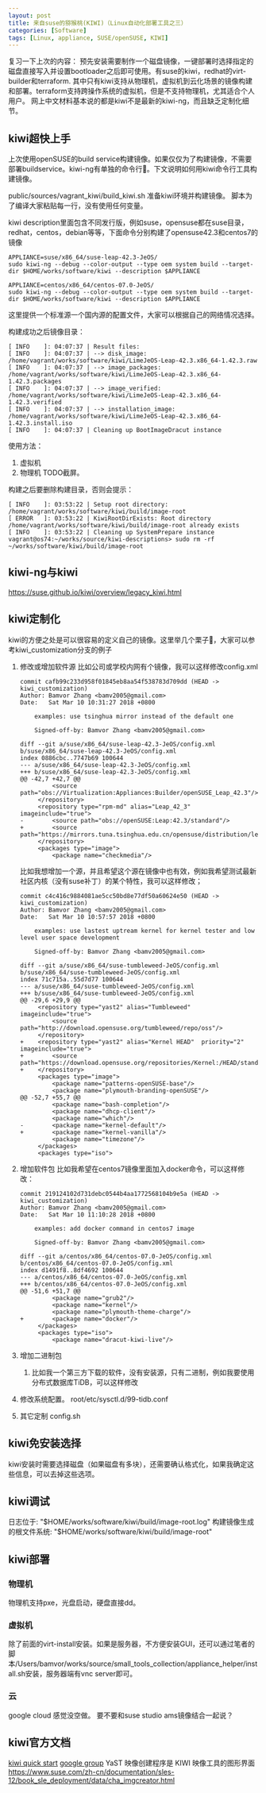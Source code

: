 ```yaml
---
layout: post
title: 来自suse的猕猴桃(KIWI)（Linux自动化部署工具之三）
categories: [Software]
tags: [Linux, appliance, SUSE/openSUSE, KIWI]
---
```


复习一下上次的内容： 预先安装需要制作一个磁盘镜像，一键部署时选择指定的磁盘直接写入并设置bootloader之后即可使用。有suse的kiwi，redhat的virt-builder和terraform. 其中只有kiwi支持从物理机，虚拟机到云化场景的镜像构建和部署。terraform支持跨操作系统的虚拟机，但是不支持物理机，尤其适合个人用户。 网上中文材料基本说的都是kiwi不是最新的kiwi-ng，而且缺乏定制化细节。

kiwi超快上手
--------------
上次使用openSUSE的build service构建镜像。如果仅仅为了构建镜像，不需要部署buildservice。kiwi-ng有单独的命令行🔧。下文说明如何用kiwi命令行工具构建镜像。

public/sources/vagrant_kiwi/build_kiwi.sh
准备kiwi环境并构建镜像。
脚本为了编译大家粘贴每一行，没有使用任何变量。

kiwi description里面包含不同发行版，例如suse，opensuse都在suse目录，redhat，centos，debian等等，下面命令分别构建了opensuse42.3和centos7的镜像
```
APPLIANCE=suse/x86_64/suse-leap-42.3-JeOS/
sudo kiwi-ng --debug --color-output --type oem system build --target-dir $HOME/works/software/kiwi --description $APPLIANCE
```
```
APPLIANCE=centos/x86_64/centos-07.0-JeOS/
sudo kiwi-ng --debug --color-output --type oem system build --target-dir $HOME/works/software/kiwi --description $APPLIANCE
```

这里提供一个标准源一个国内源的配置文件，大家可以根据自己的网络情况选择。

构建成功之后镜像目录：
```
[ INFO    ]: 04:07:37 | Result files:
[ INFO    ]: 04:07:37 | --> disk_image: /home/vagrant/works/software/kiwi/LimeJeOS-Leap-42.3.x86_64-1.42.3.raw
[ INFO    ]: 04:07:37 | --> image_packages: /home/vagrant/works/software/kiwi/LimeJeOS-Leap-42.3.x86_64-1.42.3.packages
[ INFO    ]: 04:07:37 | --> image_verified: /home/vagrant/works/software/kiwi/LimeJeOS-Leap-42.3.x86_64-1.42.3.verified
[ INFO    ]: 04:07:37 | --> installation_image: /home/vagrant/works/software/kiwi/LimeJeOS-Leap-42.3.x86_64-1.42.3.install.iso
[ INFO    ]: 04:07:37 | Cleaning up BootImageDracut instance
```
使用方法：
1.  虚拟机
2.  物理机
    TODO截屏。

构建之后要删除构建目录，否则会提示：
```
[ INFO    ]: 03:53:22 | Setup root directory: /home/vagrant/works/software/kiwi/build/image-root
[ ERROR   ]: 03:53:22 | KiwiRootDirExists: Root directory /home/vagrant/works/software/kiwi/build/image-root already exists
[ INFO    ]: 03:53:22 | Cleaning up SystemPrepare instance
vagrant@os74:~/works/source/kiwi-descriptions> sudo rm -rf ~/works/software/kiwi/build/image-root
```

kiwi-ng与kiwi
------------
<https://suse.github.io/kiwi/overview/legacy_kiwi.html>

kiwi定制化
----------
kiwi的方便之处是可以很容易的定义自己的镜像。这里举几个栗子🌰，大家可以参考kiwi_customization分支的例子
1.  修改或增加软件源
    比如公司或学校内网有个镜像，我可以这样修改config.xml
	```
	commit cafb99c233d958f01845eb8aa54f538783d709dd (HEAD -> kiwi_customization)
	Author: Bamvor Zhang <bamv2005@gmail.com>
	Date:   Sat Mar 10 10:31:27 2018 +0800

		examples: use tsinghua mirror instead of the default one

		Signed-off-by: Bamvor Zhang <bamv2005@gmail.com>

	diff --git a/suse/x86_64/suse-leap-42.3-JeOS/config.xml b/suse/x86_64/suse-leap-42.3-JeOS/config.xml
	index 0886cbc..7747b69 100644
	--- a/suse/x86_64/suse-leap-42.3-JeOS/config.xml
	+++ b/suse/x86_64/suse-leap-42.3-JeOS/config.xml
	@@ -42,7 +42,7 @@
			 <source path="obs://Virtualization:Appliances:Builder/openSUSE_Leap_42.3"/>
		 </repository>
		 <repository type="rpm-md" alias="Leap_42_3" imageinclude="true">
	-        <source path="obs://openSUSE:Leap:42.3/standard"/>
	+        <source path="https://mirrors.tuna.tsinghua.edu.cn/opensuse/distribution/leap/42.3/repo/oss/"/>
		 </repository>
		 <packages type="image">
			 <package name="checkmedia"/>
	```
	比如我想增加一个源，并且希望这个源在镜像中也有效，例如我希望测试最新社区内核（没有suse补丁）的某个特性，我可以这样修改；
	```
	commit c4c416c9884081ae5cc50bd8e77df50a60624e50 (HEAD -> kiwi_customization)
	Author: Bamvor Zhang <bamv2005@gmail.com>
	Date:   Sat Mar 10 10:57:57 2018 +0800

		examples: use lastest uptream kernel for kernel tester and low level user space development

		Signed-off-by: Bamvor Zhang <bamv2005@gmail.com>

	diff --git a/suse/x86_64/suse-tumbleweed-JeOS/config.xml b/suse/x86_64/suse-tumbleweed-JeOS/config.xml
	index 71c715a..55d7d77 100644
	--- a/suse/x86_64/suse-tumbleweed-JeOS/config.xml
	+++ b/suse/x86_64/suse-tumbleweed-JeOS/config.xml
	@@ -29,6 +29,9 @@
		 <repository type="yast2" alias="Tumbleweed" imageinclude="true">
			 <source path="http://download.opensuse.org/tumbleweed/repo/oss"/>
		 </repository>
	+    <repository type="yast2" alias="Kernel HEAD"  priority="2" imageinclude="true">
	+        <source path="https://download.opensuse.org/repositories/Kernel:/HEAD/standard/"/>
	+    </repository>
		 <packages type="image">
			 <package name="patterns-openSUSE-base"/>
			 <package name="plymouth-branding-openSUSE"/>
	@@ -52,7 +55,7 @@
			 <package name="bash-completion"/>
			 <package name="dhcp-client"/>
			 <package name="which"/>
	-        <package name="kernel-default"/>
	+        <package name="kernel-vanilla"/>
			 <package name="timezone"/>
		 </packages>
		 <packages type="iso">
	```

2.	增加软件包
    比如我希望在centos7镜像里面加入docker命令，可以这样修改：
    ```
    commit 219124102d731debc0544b4aa1772568104b9e5a (HEAD -> kiwi_customization)
    Author: Bamvor Zhang <bamv2005@gmail.com>
    Date:   Sat Mar 10 11:10:28 2018 +0800

        examples: add docker command in centos7 image

        Signed-off-by: Bamvor Zhang <bamv2005@gmail.com>

    diff --git a/centos/x86_64/centos-07.0-JeOS/config.xml b/centos/x86_64/centos-07.0-JeOS/config.xml
    index d1491f8..8df4692 100644
    --- a/centos/x86_64/centos-07.0-JeOS/config.xml
    +++ b/centos/x86_64/centos-07.0-JeOS/config.xml
    @@ -51,6 +51,7 @@
             <package name="grub2"/>
             <package name="kernel"/>
             <package name="plymouth-theme-charge"/>
    +        <package name="docker"/>
         </packages>
         <packages type="iso">
             <package name="dracut-kiwi-live"/>
    ```

3.  增加二进制包
    1.  比如我一个第三方下载的软件，没有安装源，只有二进制，例如我要使用分布式数据库TiDB，可以这样修改
    <archive name="binaries.tar.gz"/>

4.  修改系统配置。
    root/etc/sysctl.d/99-tidb.conf

5.  其它定制
    config.sh

kiwi免安装选择
--------------
kiwi安装时需要选择磁盘（如果磁盘有多块），还需要确认格式化，如果我确定这些信息，可以去掉这些选项。

kiwi调试
--------
日志位于: "$HOME/works/software/kiwi/build/image-root.log"
构建镜像生成的根文件系统: "$HOME/works/software/kiwi/build/image-root"

kiwi部署
--------
### 物理机
物理机支持pxe，光盘启动，硬盘直接dd。
### 虚拟机
除了前面的virt-install安装。如果是服务器，不方便安装GUI，还可以通过笔者的脚本/Users/bamvor/works/source/small_tools_collection/appliance_helper/install.sh安装，服务器端有vnc server即可。
### 云
google cloud 感觉没空做。
要不要和suse studio ams镜像结合一起说？

kiwi官方文档
------------
[kiwi quick start](https://suse.github.io/kiwi/quickstart.html)
[google group](https://groups.google.com/forum/#!forum/kiwi-images)
YaST 映像创建程序是 KIWI 映像工具的图形界面
<https://www.suse.com/zh-cn/documentation/sles-12/book_sle_deployment/data/cha_imgcreator.html>

